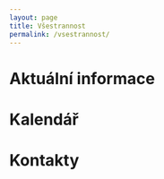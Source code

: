```yaml
---
layout: page
title: Všestrannost
permalink: /vsestrannost/
---
```


# Aktuální informace

# Kalendář

# Kontakty